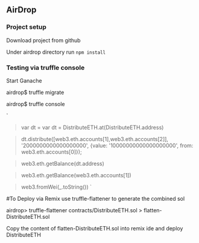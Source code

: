 ## AirDrop

### Project setup
Download project from github

Under airdrop directory
run `npm install`

### Testing via truffle console

Start Ganache

airdrop$ truffle migrate

airdrop$ truffle console

`
> var dt = var dt = DistributeETH.at(DistributeETH.address)

>dt.distribute([web3.eth.accounts[1],web3.eth.accounts[2]], '2000000000000000000', {value: '10000000000000000000', from: web3.eth.accounts[0]});

>web3.eth.getBalance(dt.address)

>web3.eth.getBalance(web3.eth.accounts[1])

>web3.fromWei(_.toString())
`



#To Deploy via Remix use truffle-flattener to generate the combined sol

airdrop> truffle-flattener contracts/DistributeETH.sol > flatten-DistributeETH.sol

Copy the content of flatten-DistributeETH.sol into remix ide and deploy DistributeETH
